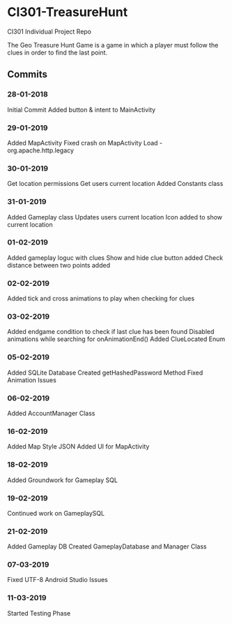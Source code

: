 # CI301-TreasureHunt
CI301 Individual Project Repo

The Geo Treasure Hunt Game is a game in which a player must follow the clues in order to find the last point. 

## Commits
### 28-01-2018
  Initial Commit
  Added button & intent to MainActivity
  
### 29-01-2019
  Added MapActivity
  Fixed crash on MapActivity Load - org.apache.http.legacy
  
### 30-01-2019
  Get location permissions
  Get users current location
  Added Constants class

### 31-01-2019
  Added Gameplay class
  Updates users current location
  Icon added to show current location

### 01-02-2019
  Added gameplay loguc with clues
  Show and hide clue button added
  Check distance between two points added  

### 02-02-2019
  Added tick and cross animations to play when checking for clues
  
### 03-02-2019
  Added endgame condition to check if last clue has been found
  Disabled animations while searching for onAnimationEnd()
  Added ClueLocated Enum

### 05-02-2019
  Added SQLite Database
  Created getHashedPassword Method
  Fixed Animation Issues
  
### 06-02-2019
  Added AccountManager Class

### 16-02-2019
  Added Map Style JSON
  Added UI for MapActivity
  
### 18-02-2019
  Added Groundwork for Gameplay SQL
  
### 19-02-2019
  Continued work on GameplaySQL
  
### 21-02-2019
  Added Gameplay DB
  Created GameplayDatabase and Manager Class
  
### 07-03-2019
  Fixed UTF-8 Android Studio Issues
  
### 11-03-2019
  Started Testing Phase
